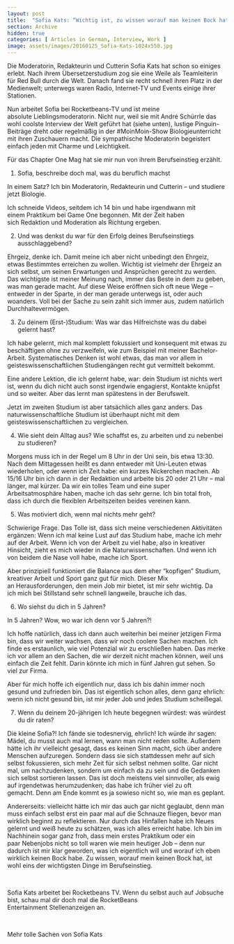 ```yaml
---
layout: post
title:  "Sofia Kats: “Wichtig ist, zu wissen worauf man keinen Bock hat”"
section: Archive
hidden: true
categories: [ Articles in German, Interview, Work ]
image: assets/images/20160125_Sofia-Kats-1024x558.jpg
---
```



Die Moderatorin, Redakteurin und Cutterin Sofia Kats hat schon so einiges erlebt. Nach ihrem Übersetzerstudium zog sie eine Weile als Teamleiterin für Red Bull durch die Welt. Danach fand sie recht schnell ihren Platz in der Medienwelt; unterwegs waren Radio, Internet-TV und Events einige ihrer Stationen.

Nun arbeitet Sofia bei Rocketbeans-TV und ist meine absolute Lieblingsmoderatorin. Nicht nur, weil sie mit André Schürrle das wohl coolste Interview der Welt geführt hat (siehe unten), lustige Pinguin-Beiträge dreht oder regelmäßig in der #MoinMoin-Show Biologieunterricht mit ihren Zuschauern macht. Die sympathische Moderatorin begeistert einfach jeden mit Charme und Leichtigkeit.

Für das Chapter One Mag hat sie mir nun von ihrem Berufseinstieg erzählt.

1. Sofia, beschreibe doch mal, was du beruflich machst

In einem Satz? Ich bin Moderatorin, Redakteurin und Cutterin – und studiere jetzt Biologie.

Ich schneide Videos, seitdem ich 14 bin und habe irgendwann mit einem Praktikum bei Game One begonnen. Mit der Zeit haben sich Redaktion und Moderation als Richtung ergeben.

2. Und was denkst du war für den Erfolg deines Berufseinstiegs ausschlaggebend?

Ehrgeiz, denke ich. Damit meine ich aber nicht unbedingt den Ehrgeiz, etwas Bestimmtes erreichen zu wollen. Wichtig ist vielmehr der Ehrgeiz an sich selbst, um seinen Erwartungen und Ansprüchen gerecht zu werden. Das wichtigste ist meiner Meinung nach, immer das Beste in dem zu geben, was man gerade macht. Auf diese Weise eröffnen sich oft neue Wege – entweder in der Sparte, in der man gerade unterwegs ist, oder auch woanders. Voll bei der Sache zu sein zahlt sich immer aus, zudem natürlich Durchhaltevermögen.

3. Zu deinem (Erst-)Studium: Was war das Hilfreichste was du dabei gelernt hast?

Ich habe gelernt, mich mal komplett fokussiert und konsequent mit etwas zu beschäftigen ohne zu verzweifeln, wie zum Beispiel mit meiner Bachelor-Arbeit. Systematisches Denken ist wohl etwas, das man vor allem in geisteswissenschaftlichen Studiengängen recht gut vermittelt bekommt.

Eine andere Lektion, die ich gelernt habe, war: dein Studium ist nichts wert ist, wenn du dich nicht auch sonst irgendwie engagierst, Kontakte knüpfst und so weiter. Aber das lernt man spätestens in der Berufswelt.

Jetzt im zweiten Studium ist aber tatsächlich alles ganz anders. Das naturwissenschaftliche Studium ist überhaupt nicht mit dem geisteswissenschaftlichen zu vergleichen.

4. Wie sieht dein Alltag aus? Wie schaffst es, zu arbeiten und zu nebenbei zu studieren?

Morgens muss ich in der Regel um 8 Uhr in der Uni sein, bis etwa 13:30. Nach dem Mittagessen heißt es dann entweder mit Uni-Leuten etwas wiederholen, oder wenn ich Zeit habe: ein kurzes Nickerchen machen. Ab 15/16 Uhr bin ich dann in der Redaktion und arbeite bis 20 oder 21 Uhr – mal länger, mal kürzer. Da wir ein tolles Team und eine super Arbeitsatmosphäre haben, mache ich das sehr gerne. Ich bin total froh, dass ich durch die flexiblen Arbeitszeiten beides vereinen kann.

5. Was motiviert dich, wenn mal nichts mehr geht?

Schwierige Frage. Das Tolle ist, dass sich meine verschiedenen Aktivitäten ergänzen: Wenn ich mal keine Lust auf das Studium habe, mache ich mehr auf der Arbeit. Wenn ich von der Arbeit zu viel habe, also in kreativer Hinsicht, zieht es mich wieder in die Naturwissenschaften. Und wenn ich von beidem die Nase voll habe, mache ich Sport.

Aber prinzipiell funktioniert die Balance aus dem eher “kopfigen” Studium, kreativer Arbeit und Sport ganz gut für mich. Dieser Mix an Herausforderungen, den mein Job mir bietet, ist mir sehr wichtig. Da ich mich bei Stillstand sehr schnell langweile, brauche ich das.

6. Wo siehst du dich in 5 Jahren?

In 5 Jahren? Wow, wo war ich denn vor 5 Jahren?!

Ich hoffe natürlich, dass ich dann auch weiterhin bei meiner jetzigen Firma bin, dass wir weiter wachsen, dass wir noch coolere Sachen machen. Ich finde es erstaunlich, wie viel Potenzial wir zu erschließen haben. Das merke ich vor allem an den Sachen, die wir derzeit nicht machen können, weil uns einfach die Zeit fehlt. Darin könnte ich mich in fünf Jahren gut sehen. So viel zur Firma.

Aber für mich hoffe ich eigentlich nur, dass ich bis dahin immer noch gesund und zufrieden bin. Das ist eigentlich schon alles, denn ganz ehrlich: wenn ich nicht gesund bin, ist mir jeder Job und jedes Studium scheißegal.

7. Wenn du deinem 20-jährigen Ich heute begegnen würdest: was würdest du dir raten?

Die kleine Sofia?! Ich fände sie todesnervig, ehrlich! Ich würde ihr sagen: Mädel, du musst auch mal lernen, wann man nicht reden sollte. Außerdem hätte ich ihr vielleicht gesagt, dass es keinen Sinn macht, sich über andere Menschen aufzuregen. Sondern dass sie sich stattdessen mehr auf sich selbst fokussieren, sich mehr Zeit für sich selbst nehmen sollte. Gar nicht mal, um nachzudenken, sondern um einfach da zu sein und die Gedanken sich selbst sortieren lassen. Das ist doch meistens viel sinnvoller, als ewig auf irgendetwas herumzudenken; das habe ich früher viel zu oft gemacht. Denn am Ende kommt es ja sowieso nicht so, wie man es geplant.

Andererseits: vielleicht hätte ich mir das auch gar nicht geglaubt, denn man muss einfach selbst erst ein paar mal auf die Schnauze fliegen, bevor man wirklich beginnt zu reflektieren. Nur durch das Hinfallen habe ich Neues gelernt und weiß heute zu schätzen, was ich alles erreicht habe. Ich bin im Nachhinein sogar ganz froh, dass mein erstes Praktikum oder ein paar Nebenjobs nicht so toll waren wie mein heutiger Job – denn nur dadurch ist mir klar geworden, was ich eigentlich will und worauf ich eben wirklich keinen Bock habe. Zu wissen, worauf mein keinen Bock hat, ist wohl eins der wichtigsten Dinge im Berufseinstieg.

 

Sofia Kats arbeitet bei Rocketbeans TV. Wenn du selbst auch auf Jobsuche bist, schau mal dir doch mal die RocketBeans Entertainment Stellenanzeigen an.

 

Mehr tolle Sachen von Sofia Kats



 



 



 

